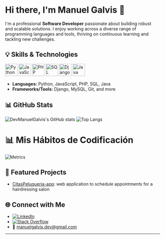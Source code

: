 # Hi there, I'm Manuel Galvis 👋

I'm a professional **Software Developer** passionate about building robust and scalable solutions. I enjoy working across a diverse range of programming languages and tools, thriving on continuous learning and tackling new challenges.

## 💡 Skills & Technologies

<p align="left">
  <img src="https://cdn.jsdelivr.net/gh/devicons/devicon/icons/python/python-original.svg" alt="Python" width="40" height="40"/>
  <img src="https://cdn.jsdelivr.net/gh/devicons/devicon/icons/javascript/javascript-original.svg" alt="JavaScript" width="40" height="40"/>
  <img src="https://cdn.jsdelivr.net/gh/devicons/devicon/icons/php/php-original.svg" alt="PHP" width="40" height="40"/>
  <img src="https://cdn.jsdelivr.net/gh/devicons/devicon/icons/mysql/mysql-original.svg" alt="SQL" width="40" height="40"/>
  <img src="https://cdn.jsdelivr.net/gh/devicons/devicon/icons/django/django-plain.svg" alt="Django" width="40" height="40"/>
  <img src="https://cdn.jsdelivr.net/gh/devicons/devicon/icons/java/java-original.svg" alt="Java" width="40" height="40"/>
</p>

- **Languages:** Python, JavaScript, PHP, SQL, Java
- **Frameworks/Tools:** Django, MySQL, Git, and more

## 📊 GitHub Stats

![DevManuelGalvis's GitHub stats](https://github-readme-stats.vercel.app/api?username=DevManuelGalvis&show_icons=true&theme=default)
![Top Langs](https://github-readme-stats.vercel.app/api/top-langs/?username=DevManuelGalvis&layout=compact&theme=default)

# 📊 Mis Hábitos de Codificación  

![Metrics](https://github.com/DevManuelGalvis/DevManuelGalvis/blob/main/metrics.svg)

## 🌟 Featured Projects
  - [CitasPeluqueria-app](https://github.com/DevManuelGalvis/CitasPeluqueria-app): web application to schedule appointments for a hairdressing salon

## 🌐 Connect with Me

- [![LinkedIn](https://img.shields.io/badge/LinkedIn-blue?logo=linkedin&logoColor=white)](https://www.linkedin.com/in/manuelgalvis/)
- [![Stack Overflow](https://img.shields.io/badge/StackOverflow-FE7A16?logo=stackoverflow&logoColor=white)](https://stackoverflow.com/)
- 📧 [manuelgalvis.dev@gmail.com](mailto:manuelgalvis.dev@gmail.com)

---

<!--
**DevManuelGalvis/DevManuelGalvis** is a ✨special✨ repository because its `README.md` (this file) appears on your GitHub profile.
-->
